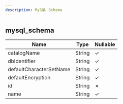 ```yaml
---
description: MySQL Schema
---
```

mysql_schema
------------

| **Name**                | **Type** | **Nullable** |
| ----------------------- | -------- | ------------ |
| catalogName             | String   | &check;      |
| dbIdentifier            | String   | &check;      |
| defaultCharacterSetName | String   | &check;      |
| defaultEncryption       | String   | &check;      |
| id                      | String   | &cross;      |
| name                    | String   | &check;      |
